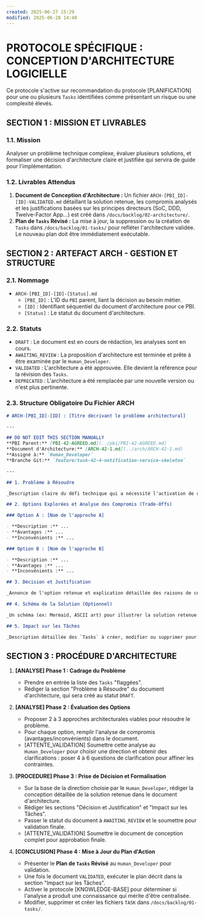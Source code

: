 ```yaml
---
created: 2025-06-27 15:29
modified: 2025-06-28 14:40
---
```


# PROTOCOLE SPÉCIFIQUE : CONCEPTION D'ARCHITECTURE LOGICIELLE

Ce protocole s'active sur recommandation du protocole [PLANIFICATION] pour une ou plusieurs `Tasks` identifiées comme présentant un risque ou une complexité élevés.

## SECTION 1 : MISSION ET LIVRABLES

### 1.1. Mission

Analyser un problème technique complexe, évaluer plusieurs solutions, et formaliser une décision d'architecture claire et justifiée qui servira de guide pour l'implémentation.

### 1.2. Livrables Attendus

1. **Document de Conception d'Architecture :** Un fichier `ARCH-[PBI_ID]-[ID]-VALIDATED.md` détaillant la solution retenue, les compromis analysés et les justifications basées sur les principes directeurs (SoC, DDD, Twelve-Factor App…) est créé dans `/docs/backlog/02-architecture/`.
2. **Plan de `Tasks` Révisé :** La mise à jour, la suppression ou la création de `Tasks` dans `/docs/backlog/01-tasks/` pour refléter l'architecture validée. Le nouveau plan doit être immédiatement exécutable.

## SECTION 2 : ARTEFACT ARCH - GESTION ET STRUCTURE

### 2.1. Nommage

- `ARCH-[PBI_ID]-[ID]-[Status].md`
  - `[PBI_ID]` : L'ID du `PBI` parent, liant la décision au besoin métier.
  - `[ID]` : Identifiant séquentiel du document d'architecture pour ce PBI.
  - `[Status]` : Le statut du document d'architecture.

### 2.2. Statuts

- `DRAFT` : Le document est en cours de rédaction, les analyses sont en cours.
- `AWAITING_REVIEW` : La proposition d'architecture est terminée et prête à être examinée par le `Human_Developer`.
- `VALIDATED` : L'architecture a été approuvée. Elle devient la référence pour la révision des `Tasks`.
- `DEPRECATED` : L'architecture a été remplacée par une nouvelle version ou n'est plus pertinente.

### 2.3. Structure Obligatoire Du Fichier ARCH

```markdown
# ARCH-[PBI_ID]-[ID] : [Titre décrivant le problème architectural]

---

## DO NOT EDIT THIS SECTION MANUALLY
**PBI Parent:** [PBI-42-AGREED.md](../pbi/PBI-42-AGREED.md)
**Document d'Architecture:** [ARCH-42-1.md](../arch/ARCH-42-1.md)
**Assigné à:** `Human_Developer`
**Branche Git:** `feature/task-42-4-notification-service-skeleton`

---

## 1. Problème à Résoudre

_Description claire du défi technique qui a nécessité l'activation de ce protocole. Se base sur les `Tasks` "flaggées" par le planificateur._

## 2. Options Explorées et Analyse des Compromis (Trade-Offs)

### Option A : [Nom de l'approche A]

- **Description :** ...
- **Avantages :** ...
- **Inconvénients :** ...

### Option B : [Nom de l'approche B]

- **Description :** ...
- **Avantages :** ...
- **Inconvénients :** ...

## 3. Décision et Justification

_Annonce de l'option retenue et explication détaillée des raisons de ce choix, en s'appuyant sur l'analyse des compromis et les principes directeurs du projet (performance, coût, maintenabilité, etc.)._

## 4. Schéma de la Solution (Optionnel)

_Un schéma (ex: Mermaid, ASCII art) pour illustrer la solution retenue peut être inclus ici._

## 5. Impact sur les Tâches

_Description détaillée des `Tasks` à créer, modifier ou supprimer pour implémenter cette architecture._
```

## SECTION 3 : PROCÉDURE D'ARCHITECTURE

1. **[ANALYSE] Phase 1 : Cadrage du Problème**
    - Prendre en entrée la liste des `Tasks` "flaggées".
    - Rédiger la section "Problème à Résoudre" du document d'architecture, qui sera créé au statut `DRAFT`.

2. **[ANALYSE] Phase 2 : Évaluation des Options**
    - Proposer 2 à 3 approches architecturales viables pour résoudre le problème.
    - Pour chaque option, remplir l'analyse de compromis (avantages/inconvénients) dans le document.
    - [ATTENTE_VALIDATION] Soumettre cette analyse au `Human_Developer` pour choisir une direction et obtenir des clarifications : poser 4 à 6 questions de clarification pour affiner les contraintes.

3. **[PROCEDURE] Phase 3 : Prise de Décision et Formalisation**
    - Sur la base de la direction choisie par le `Human_Developer`, rédiger la conception détaillée de la solution retenue dans le document d'architecture.
    - Rédiger les sections "Décision et Justification" et "Impact sur les Tâches".
    - Passer le statut du document à `AWAITING_REVIEW` et le soumettre pour validation finale.
    - [ATTENTE_VALIDATION] Soumettre le document de conception complet pour approbation finale.

4. **[CONCLUSION] Phase 4 : Mise à Jour du Plan d'Action**
    - Présenter le **Plan de `Tasks` Révisé** au `Human_Developer` pour validation.
    - Une fois le document `VALIDATED`, exécuter le plan décrit dans la section "Impact sur les Tâches".
    - Activer le protocole [KNOWLEDGE-BASE] pour déterminer si l'analyse a produit une connaissance qui mérite d'être centralisée.
    - Modifier, supprimer et créer les fichiers `TASK` dans `/docs/backlog/01-tasks/`.

